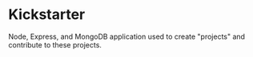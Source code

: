 # Kickstarter

Node, Express, and MongoDB application used to create "projects" and contribute to these projects.
